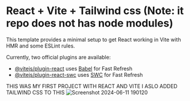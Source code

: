 # React + Vite + Tailwind css (Note: it repo does not has node modules)

This template provides a minimal setup to get React working in Vite with HMR and some ESLint rules.

Currently, two official plugins are available:

- [@vitejs/plugin-react](https://github.com/vitejs/vite-plugin-react/blob/main/packages/plugin-react/README.md) uses [Babel](https://babeljs.io/) for Fast Refresh
- [@vitejs/plugin-react-swc](https://github.com/vitejs/vite-plugin-react-swc) uses [SWC](https://swc.rs/) for Fast Refresh

THIS WAS MY FIRST PROJECT WITH REACT AND VITE I ASLO ADDED TAILWIND CSS TO THIS 
![Screenshot 2024-06-11 190120](https://github.com/Axestein/RandomNumberGenerator/assets/142435507/c1cd35f0-8497-442d-b9c3-25f97dde03af)
